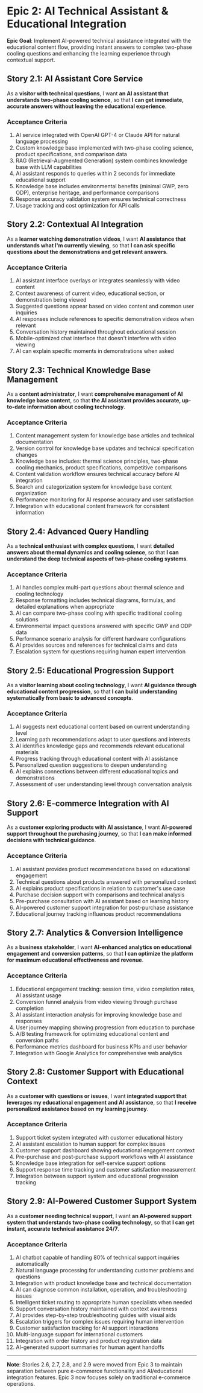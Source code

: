 # Epic 2: AI Technical Assistant & Educational Integration

**Epic Goal**: Implement AI-powered technical assistance integrated with the educational content flow, providing instant answers to complex two-phase cooling questions and enhancing the learning experience through contextual support.

## Story 2.1: AI Assistant Core Service

As a **visitor with technical questions**,
I want **an AI assistant that understands two-phase cooling science**,
so that **I can get immediate, accurate answers without leaving the educational experience**.

### Acceptance Criteria

1. AI service integrated with OpenAI GPT-4 or Claude API for natural language processing
2. Custom knowledge base implemented with two-phase cooling science, product specifications, and comparison data
3. RAG (Retrieval-Augmented Generation) system combines knowledge base with LLM capabilities
4. AI assistant responds to queries within 2 seconds for immediate educational support
5. Knowledge base includes environmental benefits (minimal GWP, zero ODP), enterprise heritage, and performance comparisons
6. Response accuracy validation system ensures technical correctness
7. Usage tracking and cost optimization for API calls

## Story 2.2: Contextual AI Integration

As a **learner watching demonstration videos**,
I want **AI assistance that understands what I'm currently viewing**,
so that **I can ask specific questions about the demonstrations and get relevant answers**.

### Acceptance Criteria

1. AI assistant interface overlays or integrates seamlessly with video content
2. Context awareness of current video, educational section, or demonstration being viewed
3. Suggested questions appear based on video content and common user inquiries
4. AI responses include references to specific demonstration videos when relevant
5. Conversation history maintained throughout educational session
6. Mobile-optimized chat interface that doesn't interfere with video viewing
7. AI can explain specific moments in demonstrations when asked

## Story 2.3: Technical Knowledge Base Management

As a **content administrator**,
I want **comprehensive management of AI knowledge base content**,
so that **the AI assistant provides accurate, up-to-date information about cooling technology**.

### Acceptance Criteria

1. Content management system for knowledge base articles and technical documentation
2. Version control for knowledge base updates and technical specification changes
3. Knowledge base includes: thermal science principles, two-phase cooling mechanics, product specifications, competitive comparisons
4. Content validation workflow ensures technical accuracy before AI integration
5. Search and categorization system for knowledge base content organization
6. Performance monitoring for AI response accuracy and user satisfaction
7. Integration with educational content framework for consistent information

## Story 2.4: Advanced Query Handling

As a **technical enthusiast with complex questions**,
I want **detailed answers about thermal dynamics and cooling science**,
so that **I can understand the deep technical aspects of two-phase cooling systems**.

### Acceptance Criteria

1. AI handles complex multi-part questions about thermal science and cooling technology
2. Response formatting includes technical diagrams, formulas, and detailed explanations when appropriate
3. AI can compare two-phase cooling with specific traditional cooling solutions
4. Environmental impact questions answered with specific GWP and ODP data
5. Performance scenario analysis for different hardware configurations
6. AI provides sources and references for technical claims and data
7. Escalation system for questions requiring human expert intervention

## Story 2.5: Educational Progression Support

As a **visitor learning about cooling technology**,
I want **AI guidance through educational content progression**,
so that **I can build understanding systematically from basic to advanced concepts**.

### Acceptance Criteria

1. AI suggests next educational content based on current understanding level
2. Learning path recommendations adapt to user questions and interests
3. AI identifies knowledge gaps and recommends relevant educational materials
4. Progress tracking through educational content with AI assistance
5. Personalized question suggestions to deepen understanding
6. AI explains connections between different educational topics and demonstrations
7. Assessment of user understanding level through conversation analysis

## Story 2.6: E-commerce Integration with AI Support

As a **customer exploring products with AI assistance**,
I want **AI-powered support throughout the purchasing journey**,
so that **I can make informed decisions with technical guidance**.

### Acceptance Criteria

1. AI assistant provides product recommendations based on educational engagement
2. Technical questions about products answered with personalized context
3. AI explains product specifications in relation to customer's use case
4. Purchase decision support with comparisons and technical analysis
5. Pre-purchase consultation with AI assistant based on learning history
6. AI-powered customer support integration for post-purchase assistance
7. Educational journey tracking influences product recommendations

## Story 2.7: Analytics & Conversion Intelligence

As a **business stakeholder**,
I want **AI-enhanced analytics on educational engagement and conversion patterns**,
so that **I can optimize the platform for maximum educational effectiveness and revenue**.

### Acceptance Criteria

1. Educational engagement tracking: session time, video completion rates, AI assistant usage
2. Conversion funnel analysis from video viewing through purchase completion
3. AI assistant interaction analysis for improving knowledge base and responses
4. User journey mapping showing progression from education to purchase
5. A/B testing framework for optimizing educational content and conversion paths
6. Performance metrics dashboard for business KPIs and user behavior
7. Integration with Google Analytics for comprehensive web analytics

## Story 2.8: Customer Support with Educational Context

As a **customer with questions or issues**,
I want **integrated support that leverages my educational engagement and AI assistance**,
so that **I receive personalized assistance based on my learning journey**.

### Acceptance Criteria

1. Support ticket system integrated with customer educational history
2. AI assistant escalation to human support for complex issues
3. Customer support dashboard showing educational engagement context
4. Pre-purchase and post-purchase support workflows with AI assistance
5. Knowledge base integration for self-service support options
6. Support response time tracking and customer satisfaction measurement
7. Integration between support system and educational progression tracking

## Story 2.9: AI-Powered Customer Support System

As a **customer needing technical support**,
I want **an AI-powered support system that understands two-phase cooling technology**,
so that **I can get instant, accurate technical assistance 24/7**.

### Acceptance Criteria

1. AI chatbot capable of handling 80% of technical support inquiries automatically
2. Natural language processing for understanding customer problems and questions
3. Integration with product knowledge base and technical documentation
4. AI can diagnose common installation, operation, and troubleshooting issues
5. Intelligent ticket routing to appropriate human specialists when needed
6. Support conversation history maintained with context awareness
7. AI provides step-by-step troubleshooting guides with visual aids
8. Escalation triggers for complex issues requiring human intervention
9. Customer satisfaction tracking for AI support interactions
10. Multi-language support for international customers
11. Integration with order history and product registration data
12. AI-generated support summaries for human agent handoffs

---

**Note**: Stories 2.6, 2.7, 2.8, and 2.9 were moved from Epic 3 to maintain separation between pure e-commerce functionality and AI/educational integration features. Epic 3 now focuses solely on traditional e-commerce operations.
